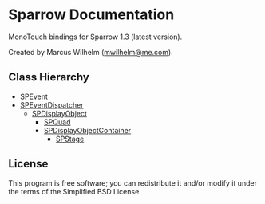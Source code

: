 # Sparrow Documentation

MonoTouch bindings for Sparrow 1.3 (latest version). 

Created by Marcus Wilhelm (mwilhelm@me.com). 

## Class Hierarchy

- [SPEvent](SPEvent.md)
- [SPEventDispatcher](SPEventDispatcher.md)
   - [SPDisplayObject](SPDisplayObject.md)
      - [SPQuad](SPQuad.md)
      - [SPDisplayObjectContainer](SPDisplayObjectContainer.md)
         - [SPStage](SPStage.md)

## License

This program is free software; you can redistribute it and/or modify it under the terms of the Simplified BSD License.
